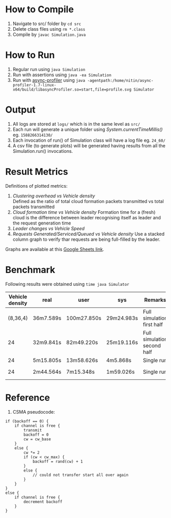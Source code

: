 # How to Compile
1. Navigate to src/ folder by `cd src`
2. Delete class files using `rm *.class`
3. Compile by `javac Simulation.java`

# How to Run
1. Regular run using `java Simulation`
2. Run with assertions using `java -ea Simulation`
3. Run with [async-profiler](https://github.com/jvm-profiling-tools/async-profiler) using `java -agentpath:/home/nitin/async-profiler-1.7-linux-x64/build/libasyncProfiler.so=start,file=profile.svg Simulator`

# Output
1. All logs are stored at `logs/` which is in the same level as `src/`
2. Each run will generate a unique folder using _System.currentTimeMillis()_ eg. `1588266314130/`
3. Each invocation of run() of Simulation class will have a log file eg. `24_60/`
4. A csv file (to generate plots) will be generated having results from all the Simulation.run() invocations.

# Result Metrics
Definitions of plotted metrics:  
1. _Clustering overhead vs Vehicle density_  
Defined as the ratio of total cloud formation packets transmitted vs total packets transmitted
2. _Cloud formation time vs Vehicle density_ 
Formation time for a (fresh) cloud is the difference between leader recognising itself as leader and the request generation time
3. _Leader changes vs Vehicle Speed_
4. _Requests Generated/Serviced/Queued vs Vehicle density_
Use a stacked column graph to verify thar requests are being full-filled by the leader.

Graphs are available at this [Google Sheets link](https://docs.google.com/spreadsheets/d/174WfTeKtr4LEfkfxB45uXd_G1JdsvFf7tRWB-gQNcro/edit?usp=sharing).

# Benchmark
Following results were obtained using `time java Simulator`

| Vehicle density | real | user | sys | Remarks | commit |
| --------------- | ---- | ---- | --- | ------- | -------- |
| (8,36,4) | 36m7.589s | 100m27.850s | 29m24.983s | Full simulation first half | dfc6715 |
| 24 | 32m9.841s |  82m49.220s | 25m19.116s | Full simulation second half | dfc6715 |
| 24 |  5m15.805s | 13m58.626s | 4m5.868s | Single run | dfc6715 |
| 24 | 2m44.564s | 7m15.348s | 1m59.026s | Single run | perf-optimisation |

# Reference
1. CSMA pseudocode:
```
if (backoff == 0) {
    if channel is free {
        transmit
        backoff = 0
        cw = cw_base
    }
    else {
        cw *= 2
        if (cw < cw_max) {
            backoff = rand(cw) + 1
        }
        else {
            // could not transfer start all over again
        }
    }
}
else {
    if channel is free {
        decrement backoff
    }
}
```

